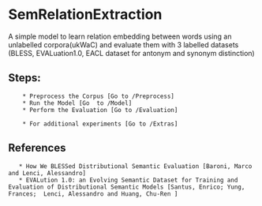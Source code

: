# SemRelationExtraction

A simple model to learn relation embedding between words using an unlabelled corpora(ukWaC) and evaluate them with 3 labelled datasets (BLESS, EVALuation1.0, EACL dataset for antonym and synonym distinction)

## Steps: ##


        * Preprocess the Corpus [Go to /Preprocess]
        * Run the Model [Go  to /Model]
        * Perform the Evaluation [Go to /Evaluation]

        * For additional experiments [Go to /Extras]


## References ##

       * How We BLESSed Distributional Semantic Evaluation [Baroni, Marco and Lenci, Alessandro]
       * EVALution 1.0: an Evolving Semantic Dataset for Training and Evaluation of Distributional Semantic Models [Santus, Enrico; Yung, Frances;  Lenci, Alessandro and Huang, Chu-Ren ]
       
